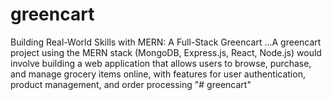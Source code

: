 # greencart
Building Real-World Skills with MERN: A Full-Stack Greencart ...A greencart project using the MERN stack (MongoDB, Express.js, React, Node.js) would involve building a web application that allows users to browse, purchase, and manage grocery items online, with features for user authentication, product management, and order processing
"# greencart" 
